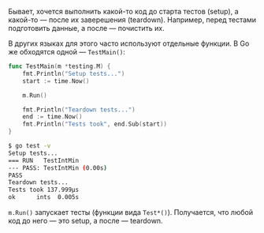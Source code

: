 Бывает, хочется выполнить какой-то код до старта тестов (setup), а какой-то — после их заверешения (teardown). Например, перед тестами подготовить данные, а после — почистить их.

В других языках для этого часто используют отдельные функции. В Go же обходятся одной — `TestMain()`:

```go
func TestMain(m *testing.M) {
    fmt.Println("Setup tests...")
    start := time.Now()

    m.Run()

    fmt.Println("Teardown tests...")
    end := time.Now()
    fmt.Println("Tests took", end.Sub(start))
}
```

```bash
$ go test -v
Setup tests...
=== RUN   TestIntMin
--- PASS: TestIntMin (0.00s)
PASS
Teardown tests...
Tests took 137.999µs
ok      ints  0.005s
```

`m.Run()` запускает тесты (функции вида `Test*()`). Получается, что любой код до него — это setup, а после — teardown.
 